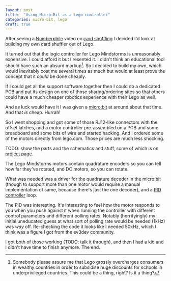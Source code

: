 ```yaml
---
layout: post
title:  "Using Micro:Bit as a Lego controller"
categories: micro-bit, lego
draft: true
---
```


After seeing a [Numberphile][] video on [card shuffling][] I decided I'd look
at building my own card shuffler out of Lego.

It turned out that the logic controller for Lego Mindstorms is unreasonably
expensive.  I could afford it but I resented it.  I didn't think an educational
tool should have such an absurd markup[^1].  So I decided to build my own,
which would inevitably cost me several times as much but would at least prove
the concept that it _could_ be done cheaply.

If I could get all the support software together then I could do a dedicated
PCB and put its design on one of those sharing/ordering sites so that others
could have a much cheaper robotics experience with their Lego as well.

And as luck would have it I was given a [micro:bit][] at around about that
time.  And that _is_ cheap.  Hurrah!

So I went shopping and got some of those RJ12-like connectors with the offset
latches, and a motor controller pre-assembled on a PCB and some breadboard and
some bits of wire and started hacking.  And I ordered some of the motors
directly from lego.com.  Those prices are much less shocking.

TODO: show the parts and the schematics and stuff, some of which is on [project page][].

The Lego Mindstorms motors contain quadrature encoders so you can tell how far
they've rotated, and DC motors, so you can rotate.

What was needed was a driver for the quadrature decoder in the micro:bit
(though to support more than one motor would require a manual implementation of
same, because there's just the one decoder), and a [PID controller][] loop.

The PID was interesting.  It's interesting to feel how the motor responds to
you when you push against it when running the controller with different control
parameters and different polling rates.  Notably (horrifyingly) my initial
uneducated guess at what sort of polling rate would be needed (1kHz) was _way_
off.  Re-checking the code it looks like I needed 50kHz, which I think was a
figure I got from the ev3dev community.

I got both of those working (TODO: talk it through), and then I had a kid and I
didn't have time to finish anymore.  The end.


[^1]: Somebody please assure me that Lego grossly overcharges consumers in
wealthy countries in order to subsidise huge discounts for schools in
underprivileged countries.  This could be a thing, right?  Is it a thing?

[project page]: <https://github.com/sh1boot/testqdec>
[Numberphile]: <https://www.numberphile.com/>
[card shuffling]: <https://www.numberphile.com/videos/the-best-and-worst-ways-to-shuffle-cards>
[micro:bit]: <https://microbit.org/>
[PID controller]: <https://en.wikipedia.org/wiki/Proportional-integral-derivative_controller>
